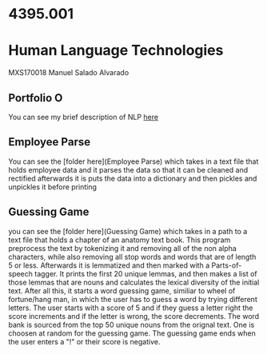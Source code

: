 # 4395.001
# Human Language Technologies

MXS170018
Manuel Salado Alvarado

## Portfolio O
You can see my brief description of NLP [here](NLP-P0-MXS170018.pdf)

## Employee Parse
You can see the [folder here](Employee Parse) which takes in a text file that holds employee data and it parses the data so that it can be cleaned and rectified afterwards it is puts the data into a dictionary and then pickles and unpickles it before printing

## Guessing Game
you can see the [folder here](Guessing Game) which takes in a path to a text file that holds a chapter of an anatomy text book. This program preprocess the text by tokenizing it and removing all of the non alpha characters, while also removing all stop words and words that are of length 5 or less. Afterwards it is lemmatized and then marked with a Parts-of-speech tagger. It prints the first 20 unique lemmas, and then makes a list of those lemmas that are nouns and calculates the lexical diversity of the initial text. After all this, it starts a word guessing game, similiar to wheel of fortune/hang man, in which the user has to guess a word by trying different letters. The user starts with a score of 5 and if they guess a letter right the score increments and if the letter is wrong, the score decrements. The word bank is sourced from the top 50 unique nouns from the orignal text. One is choosen at random for the guessing game. The guessing game ends when the user enters a "!" or their score is negative.  
